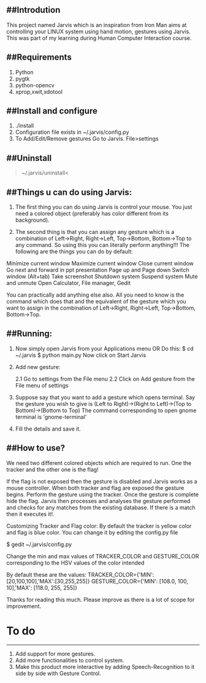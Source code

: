 ##Introdution
----------------------

This project named Jarvis which is an inspiration from Iron Man aims at controlling your LINUX system using hand motion, gestures using Jarvis. This was part of my learning during Human Computer Interaction course.  


##Requirements
------------------------

1. Python
2. pygtk
3. python-opencv
4. xprop,xwit,xdotool


##Install and configure
-----------------------------

1. ./install
2. Configuration file exists in ~/.jarvis/config.py  
3. To Add/Edit/Remove gestures Go to Jarvis. File>settings


##Uninstall
------------------------

> ~/.jarvis/uninstall<


##Things u can do using Jarvis:
------------------------------------

1. The first thing you can do using Jarvis is control your mouse. You just need a colored object (preferably has color different from its background).

2. The second thing is that you can assign any gesture which is a combination of Left->Right, Right->Left, Top->Bottom, Bottom->Top to any command. So using this you can literally perform anything!!! The following are the things you can do by default:

Minimize current window
Maximize current window
Close current window
Go next and forward in ppt presentation
Page up and Page down
Switch window (Alt+tab)
Take screenshot
Shutdown system
Suspend system
Mute and unmute
Open Calculator, File manager, Gedit

You can practically add anything else also. All you need to know is the command which does that and the equivalent of the gesture which you want to assign in the combination of Left->Right, Right->Left, Top->Bottom, Bottom->Top.

##Running:
----------------------------------

1. Now simply open Jarvis from your Applications menu
OR
Do this:
$ cd ~/.jarvis
$ python main.py
Now click on Start Jarvis 

2. Add new gesture:
   
   2.1 Go to settings from the File menu
   2.2 Click on Add gesture from the File menu of settings 

3. Suppose say that you want to add a gesture which opens terminal.
Say the gesture you wish to give is (Left to Right)->(Right to Left)->(Top to Bottom)->(Bottom to Top)
The command corresponding to open gnome terminal is 'gnome-terminal'

4. Fill the details and save it.

##How to use?
---------------------------------

We need two different colored objects which are required to run. One the tracker and the other one is the flag!

If the flag is not exposed then the gesture is disabled and Jarvis works as a mouse controller.
When both tracker and flag are exposed the gesture begins. Perform the gesture using the tracker. Once the gesture is complete hide the flag. Jarvis then processes and analyses the gesture performed and checks for any matches from the existing database. If there is a match then it executes it!.

Customizing Tracker and Flag color:
By default the tracker is yellow color and flag is blue color.
You can change it by editing the config.py file

$ gedit ~/.jarvis/config.py

Change the min and max values of TRACKER_COLOR and GESTURE_COLOR corresponding to the HSV values of the color intended

By default these are the values:
TRACKER_COLOR={'MIN':[20,100,100],'MAX':[30,255,255]}
GESTURE_COLOR={'MIN': [108.0, 100, 10],'MAX': [118.0, 255, 255]}

Thanks for reading this much. Please improve as there is a lot of scope for improvement.

# To do
-----------------

1. Add support for more gestures.
2. Add more functionalities to control system.
3. Make this product more interactive by adding Speech-Recognition to it side by side with Gesture Control.
